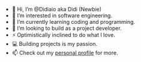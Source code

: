 - 👋 Hi, I’m @Didiaio aka Didi (Newbie)
- 👀 I’m interested in software engineering.
- 🌱 I’m currently learning coding and programming.
- 💞️ I’m looking to build as a project developer.
- ⚡ Optimistically inclined to do what I love.
- 💻 Building projects is my passion.
- 📫 Check out my [personal profile](https://self-empowerment-projects.web.app) for more.

<!---
Didiaio/Didiaio is a ✨ special ✨ repository because its `README.md` (this file) appears on your GitHub profile.
You can click the Preview link to take a look at your changes.
--->
